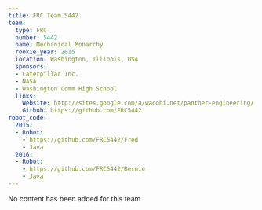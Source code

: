 ```yaml
---
title: FRC Team 5442
team:
  type: FRC
  number: 5442
  name: Mechanical Monarchy
  rookie_year: 2015
  location: Washington, Illinois, USA
  sponsors:
  - Caterpillar Inc.
  - NASA
  - Washington Comm High School
  links:
    Website: http://sites.google.com/a/wacohi.net/panther-engineering/
    Github: https://github.com/FRC5442
robot_code:
  2015:
  - Robot:
    - https://github.com/FRC5442/Fred
    - Java
  2016:
  - Robot:
    - https://github.com/FRC5442/Bernie
    - Java
---
```


No content has been added for this team